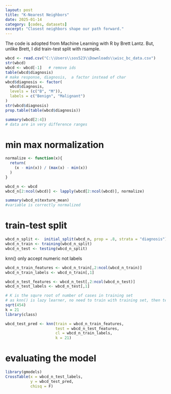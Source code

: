 ```yaml
---
layout: post
title: "K-Nearest Neighbors"
date: 2025-01-14
category: [codes, datasets]
excerpt: "Closest neighbors shape our path forward."
---
```

The code is adopted from Machine Learning with R by Brett Lantz. But, unlike Brett, I did train-test split with rsample.  

```r
wbcd <- read.csv("C:\\Users\\sos523\\Downloads\\wisc_bc_data.csv")
str(wbcd)
wbcd <- wbcd[-1]   # remove ids 
table(wbcd$diagnosis)
# make response, diagnosis,  a factor instead of char 
wbcd$diagnosis <- factor(
  wbcd$diagnosis,
  levels = (c("B", "M")),
  labels = c("Benign", "Malignant")
)
str(wbcd$diagnosis)
prop.table(table(wbcd$diagnosis))
```  
```r
summary(wbcd[2:4])
# data are in very difference ranges  
```

# min max normalization 
```r
normalize <- function(x){
  return(
    (x - min(x)) / (max(x) - min(x))
  )
}

wbcd_n <- wbcd
wbcd_n[2:ncol(wbcd)] <- lapply(wbcd[2:ncol(wbcd)], normalize) 

summary(wbcd_n$texture_mean) 
#variable is correctly normalized 
```

# train-test split
```r
wbcd_n_split <-  initial_split(wbcd_n, prop = .8, strata = "diagnosis")
wbcd_n_train <- training(wbcd_n_split)
wbcd_n_test <- testing(wbcd_n_split)
```
knn() only accept numeric not labels   
```r
wbcd_n_train_features <- wbcd_n_train[,2:ncol(wbcd_n_train)] 
wbcd_n_train_labels <- wbcd_n_train[,1]

wbcd_n_test_features <- wbcd_n_test[,2:ncol(wbcd_n_test)] 
wbcd_n_test_labels <- wbcd_n_test[,1]

# K is the squre root of number of cases in training set
# as knn() is lazy learner, no need to train with training set, then testing with test set
sqrt(454)
k = 21 
library(class)

wbcd_test_pred <- knn(train = wbcd_n_train_features, 
                      test = wbcd_n_test_features,
                      cl = wbcd_n_train_labels,
                      k = 21) 
```  
# evaluating the model
```r
library(gmodels)
CrossTable(x = wbcd_n_test_labels,
           y = wbcd_test_pred,
           chisq = F)
```
